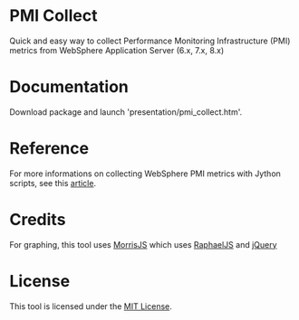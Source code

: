 # PMI Collect
Quick and easy way to collect Performance Monitoring Infrastructure (PMI) metrics from WebSphere Application Server (6.x, 7.x, 8.x)

# Documentation
Download package and launch 'presentation/pmi_collect.htm'.

# Reference
For more informations on collecting WebSphere PMI metrics with Jython scripts, see this [article](http://www.ibm.com/developerworks/websphere/techjournal/1112_guillemenot/1112_guillemenot.html).

# Credits
For graphing, this tool uses [MorrisJS](http://morrisjs.github.io/morris.js/) which uses [RaphaelJS](http://raphaeljs.com/) and [jQuery](https://jquery.com/)

# License
This tool is licensed under the [MIT License](LICENSE).

